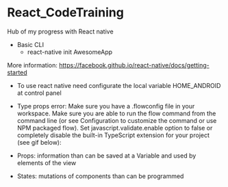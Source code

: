 # React_CodeTraining
Hub of my progress with React native

- Basic CLI 
  - react-native init AwesomeApp

More information:
https://facebook.github.io/react-native/docs/getting-started


- To use react native
need configurate the local variable HOME_ANDROID at control panel

- Type props error:
Make sure you have a .flowconfig file in your workspace.
Make sure you are able to run the flow command from the command line (or see Configuration to customize the command or use NPM packaged flow).
Set javascript.validate.enable option to false or completely disable the built-in TypeScript extension for your project (see gif below):

- Props:
information than can be saved at a Variable and used by elements of the view 

- States:
mutations of components than can be programmed


